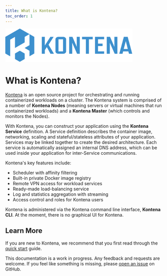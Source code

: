 ```yaml
---
title: What is Kontena?
toc_order: 1
---
```


<img src="images/logo.png" width="400" alt="Kontena" />

# What is Kontena?

[Kontena](http://www.kontena.io) is an open source project for orchestrating and running containerized workloads on a cluster. The Kontena system is comprised of a number of **Kontena Nodes** (meaning servers or virtual machines that run containerized workloads) and a **Kontena Master** (which controls and monitors the Nodes).

With Kontena, you can construct your application using the **Kontena Service** definition. A Service definition describes the container image, networking, scaling and stateful/stateless attributes of your application. Services may be linked together to create the desired architecture. Each service is automatically assigned an internal DNS address, which can be used inside your application for inter-Service communications.

Kontena's key features include:
* Scheduler with affinity filtering
* Built-in private Docker image registry
* Remote VPN access for workload services
* Ready-made load-balancing service
* Log and statistics aggregation with streaming
* Access control and roles for Kontena users

Kontena is administered via the Kontena command line interface, **Kontena CLI**. At the moment, there is no graphical UI for Kontena.

## Learn More

If you are new to Kontena, we recommend that you first read through the [quick start](getting-started/quick-start.md) guide.

This documentation is a work in progress. Any feedback and requests are welcome. If you feel like something is
missing, please [open an issue](https://github.com/kontena/kontena/issues) on GitHub.
